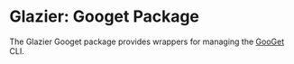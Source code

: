 # Glazier: Googet Package

<!--* freshness: { exempt: true } *-->

The Glazier Googet package provides wrappers for managing the
[GooGet](https://github.com/google/googet) CLI.
